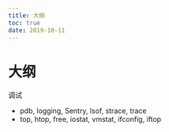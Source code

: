 ```yaml
---
title: 大纲
toc: true
date: 2019-10-11
---
```

# 大纲


调试

- pdb, logging, Sentry, lsof, strace, trace
- top, htop, free, iostat, vmstat, ifconfig, iftop
